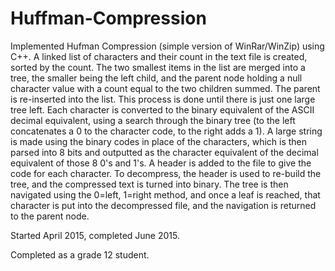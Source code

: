 # Huffman-Compression
Implemented Hufman Compression (simple version of WinRar/WinZip) using C++. A linked list of characters and their count in the text file is created, sorted by the count. The two smallest items in the list are merged into a tree, the smaller being the left child, and the parent node holding a null character value with a count equal to the two children summed. The parent is re-inserted into the list. This process is done until there is just one large tree left. Each character is converted to the binary equivalent of the ASCII decimal equivalent, using a search through the binary tree (to the left concatenates a 0 to the character code, to the right adds a 1). A large string is made using the binary codes in place of the characters, which is then parsed into 8 bits and outputted as the character equivalent of the decimal equivalent of those 8 0's and 1's. A header is added to the file to give the code for each character. To decompress, the header is used to re-build the tree, and the compressed text is turned into binary. The tree is then navigated using the 0=left, 1=right method, and once a leaf is reached, that character is put into the decompressed file, and the navigation is returned to the parent node.

Started April 2015, completed June 2015.

Completed as a grade 12 student.
